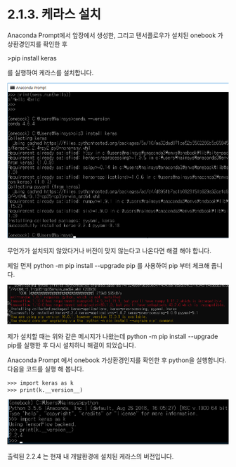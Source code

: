# 2.1.3. 	케라스 설치


  
Anaconda Prompt에서 앞장에서 생성한, 그리고 텐서플로우가 설치된  onebook 가상환경인지를 확인한 후

&gt;pip install keras

를 실행하여 케라스를 설치합니다.

![](../../.gitbook/assets/213-1.png)

무언가가 설치되지 않았다거나 버전이 맞지 않는다고 나온다면 해결 해야 합니다.

제일 먼저 python -m pip install --upgrade pip 를 사용하여 pip 부터 체크해 줍니다.

![](../../.gitbook/assets/1150.png)

제가 설치할 때는 위와 같은 메시지가 나왔는데 python -m pip install --upgrade pip를 실행한 후 다시 설치하니 해결이 되었습니다.

Anaconda Prompt 에서 onebook 가상환경인지를 확인한 후 python을 실행합니다.  다음을 코드를 실행 해 봅니다.

```text
>>> import keras as k
>>> print(k.__version__)
```

![](../../.gitbook/assets/213-2.png)

출력된 2.2.4 는 현재 내 개발환경에 설치된 케라스의 버전입니다.

